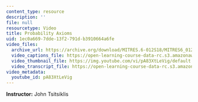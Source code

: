 ```yaml
---
content_type: resource
description: ''
file: null
resourcetype: Video
title: Probability Axioms
uid: 1ec0a669-7dde-13f2-791d-b3910664a6fe
video_files:
  archive_url: https://archive.org/download/MITRES.6-012S18/MITRES6_012S18_L01-04_300k.mp4
  video_captions_file: https://open-learning-course-data-rc.s3.amazonaws.com/res-6-012-introduction-to-probability-spring-2018/bffdf52efb1e59ffb1574459a694b1c8_pA83XtLeVig.vtt
  video_thumbnail_file: https://img.youtube.com/vi/pA83XtLeVig/default.jpg
  video_transcript_file: https://open-learning-course-data-rc.s3.amazonaws.com/res-6-012-introduction-to-probability-spring-2018/4c159155e46460d0bd56f71225e52980_pA83XtLeVig.pdf
video_metadata:
  youtube_id: pA83XtLeVig
---
```


**Instructor:** John Tsitsiklis